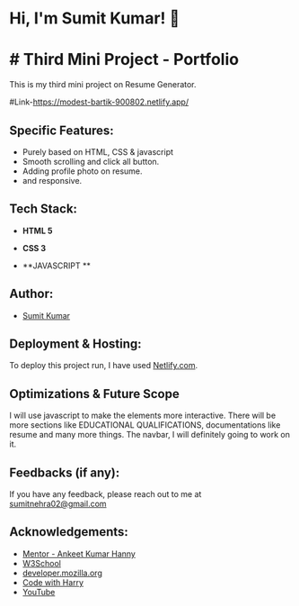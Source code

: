 # Hi, I'm Sumit Kumar! 👋

  
# # Third Mini Project - Portfolio

This is my third mini project on Resume Generator.

#Link-https://modest-bartik-900802.netlify.app/

## Specific Features:

- Purely based on HTML, CSS & javascript
- Smooth scrolling and click all button.
- Adding profile photo on resume.
- and responsive.


  
## Tech Stack:

- **HTML 5**

- **CSS 3**

- **JAVASCRIPT **

 
## Author:

- [Sumit Kumar](https://github.com/1sumit1)

  
## Deployment & Hosting:

To deploy this project run, I have used [Netlify.com](https://www.netlify.com/).

## Optimizations & Future Scope

I will use javascript to make the elements more interactive. There will be more sections like EDUCATIONAL QUALIFICATIONS, documentations like resume and many more things. The navbar, I will definitely going to work on it.
  
## Feedbacks (if any):

If you have any feedback, please reach out to me at sumitnehra02@gmail.com

## Acknowledgements:

 - [Mentor - Ankeet Kumar Hanny](https://www.linkedin.com/in/ankeethanny007/) 
 - [W3School](https://www.w3schools.com/)
 - [developer.mozilla.org](https://developer.mozilla.org/en-US/docs/Web/CSS)
 - [Code with Harry](https://www.codewithharry.com/videos/web-development-in-hindi-1)
 - [YouTube](https://www.youtube.com/)
  

